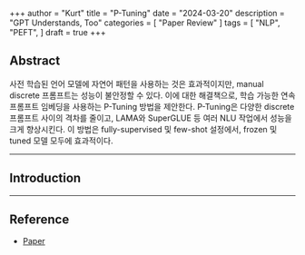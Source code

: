 +++
author = "Kurt"
title = "P-Tuning"
date = "2024-03-20"
description = "GPT Understands, Too"
categories = [
    "Paper Review"
]
tags = [
    "NLP",
    "PEFT",
]
draft = true
+++

## Abstract

사전 학습된 언어 모델에 자연어 패턴을 사용하는 것은 효과적이지만, manual discrete 프롬프트는 성능이 불안정할 수 있다. 이에 대한 해결책으로, 학습 가능한 연속 프롬프트 임베딩을 사용하는 P-Tuning 방법을 제안한다. P-Tuning은 다양한 discrete 프롬프트 사이의 격차를 줄이고, LAMA와 SuperGLUE 등 여러 NLU 작업에서 성능을 크게 향상시킨다. 이 방법은 fully-supervised 및 few-shot 설정에서, frozen 및 tuned 모델 모두에 효과적이다.

---

## Introduction



---

## Reference

* [Paper](https://arxiv.org/pdf/2103.10385.pdf)
